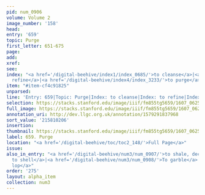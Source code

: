 ```yaml
---
pid: num_0906
volume: Volume 2
image_number: '158'
head:
entry: '659'
topic: Purge
first_letter: 651-675
page:
add:
xref:
see:
index: "<a href='/digital-beehive/index1/index_0685/'>to cleanse</a>|<a href='/digital-beehive/index4/index_3330/'>to
  refine</a>|<a href='/digital-beehive/index4/index_3233/'>to purge</a>"
item: "#item-cf4c91825"
unparsed:
line: 'Entry: 659|Topic: Purge|Index: to cleanse|Index: to refine|Index: to purge|#item-cf4c91825'
selection: https://stacks.stanford.edu/image/iiif/fm855tg5659/1607_0625/876,206,2868,639/full/0/default.jpg
full_image: https://stacks.stanford.edu/image/iiif/fm855tg5659/1607_0625/full/full/0/default.jpg
annotation_uri: http://dev.llgc.org.uk/annotation/1579291837968
sort_value: '215810206'
insertion:
thumbnail: https://stacks.stanford.edu/image/iiif/fm855tg5659/1607_0625/876,206,600,180/250,/0/default.jpg
label: 659. Purge
location: "<a href='/digital-beehive/toc/toc2_148/'>Full Page</a>"
issue:
also_in_entry: "<a href='/digital-beehive/num3/num_0907/'>to shale, decorticare, potior,
  to shell</a>|<a href='/digital-beehive/num3/num_0908/'>To garble</a>|<a href='/digital-beehive/num3/num_0909/'>to
  lop</a>"
order: '275'
layout: alpha_item
collection: num3
---
```

